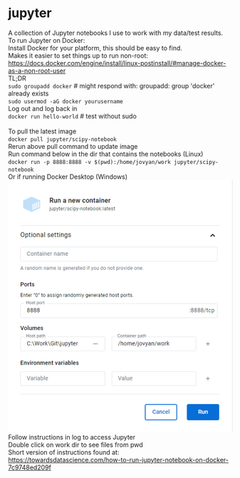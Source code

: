 # jupyter
A collection of Jupyter notebooks I use to work with my data/test results.<br>
To run Jupyter on Docker:<br>
Install Docker for your platform, this should be easy to find.<br>
Makes it easier to set things up to run non-root:<br>
https://docs.docker.com/engine/install/linux-postinstall/#manage-docker-as-a-non-root-user<br>
TL;DR<br>
`sudo groupadd docker` # might respond with: groupadd: group 'docker' already exists<br>
`sudo usermod -aG docker yourusername`<br>
Log out and log back in<br>
`docker run hello-world` # test without sudo<br>
<br>
To pull the latest image<br>
`docker pull jupyter/scipy-notebook`<br>
Rerun above pull command to update image<br>
Run command below in the dir that contains the notebooks (Linux)<br>
`docker run -p 8888:8888 -v $(pwd):/home/jovyan/work jupyter/scipy-notebook`<br>
Or if running Docker Desktop (Windows)<br>
![Jupyter Notebook Docker Desktop (Windows) Settings](media/DockerDesktopRun.png)<br>
Follow instructions in log to access Jupyter<br>
Double click on work dir to see files from pwd<br>
Short version of instructions found at:<br>
https://towardsdatascience.com/how-to-run-jupyter-notebook-on-docker-7c9748ed209f<br>
